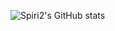 ![Spiri2's GitHub stats](https://github-readme-stats.vercel.app/api?username=Spiri2&theme=cobalt&show_icons=true)
